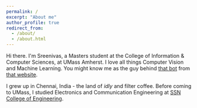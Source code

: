 ```yaml
---
permalink: /
excerpt: "About me"
author_profile: true
redirect_from: 
  - /about/
  - /about.html
---
```


Hi there. I'm Sreenivas, a Masters student at the College of Information & Computer Sciences, at UMass Amherst. I love all things Computer Vision and Machine Learning. You might know me as the guy behind [that bot](http://reddit.com/u/riskyclickerbot) from [that website](http://reddit.com).

I grew up in Chennai, India - the land of _idly_ and filter coffee. Before coming to UMass, I studied Electronics and Communication Engineering at [SSN College of Engineering](http://www.ssn.edu.in/).
